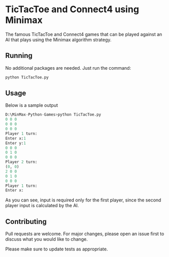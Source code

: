 # TicTacToe and Connect4 using Minimax

The famous TicTacToe and Connect4 games that can be played against an AI that plays using the Minimax algorithm strategy.

## Running

No additional packages are needed. Just run the command:

```bash
python TicTacToe.py
```

## Usage
Below is a sample output
```python
D:\MinMax-Python-Games>python TicTacToe.py
0 0 0
0 0 0
0 0 0
Player 1 turn:
Enter x:1
Enter y:1
0 0 0
0 1 0
0 0 0
Player 2 turn:
(0, 0)
2 0 0
0 1 0
0 0 0
Player 1 turn:
Enter x:
```
As you can see, input is required only for the first player, since the second player input is calculated by the AI.
## Contributing
Pull requests are welcome. For major changes, please open an issue first to discuss what you would like to change.

Please make sure to update tests as appropriate.
